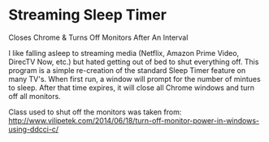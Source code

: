 # Streaming Sleep Timer
Closes Chrome &amp; Turns Off Monitors After An Interval

I like falling asleep to streaming media (Netflix, Amazon Prime Video, DirecTV Now, etc.) but hated getting out of bed to shut everything off. This program is a simple re-creation of the standard Sleep Timer feature on many TV's. When first run, a window will prompt for the number of mintues to sleep. After that time expires, it will close all Chrome windows and turn off all monitors.

Class used to shut off the monitors was taken from: http://www.vilipetek.com/2014/06/18/turn-off-monitor-power-in-windows-using-ddcci-c/
